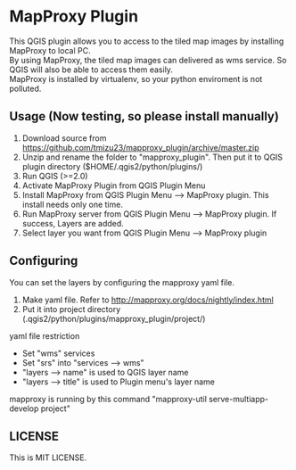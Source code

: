 MapProxy Plugin
======================
This QGIS plugin allows you to access to the tiled map images by installing MapProxy to local PC.   
By using MapProxy, the tiled map images can delivered as wms service. So QGIS will also be able to access them easily.   
MapProxy is installed by virtualenv, so your python enviroment is not polluted.  


Usage (Now testing, so please install manually)
------
1. Download source from https://github.com/tmizu23/mapproxy_plugin/archive/master.zip
2. Unzip and rename the folder to "mapproxy_plugin". Then put it to QGIS plugin directory ($HOME/.qgis2/python/plugins/) 
3. Run QGIS (>=2.0)
4. Activate MapProxy Plugin from QGIS Plugin Menu
5. Install MapProxy from QGIS Plugin Menu --> MapProxy plugin. This install needs only one time.
6. Run MapProxy server from QGIS Plugin Menu --> MapProxy plugin. If success, Layers are added.
7. Select layer you want from QGIS Plugin Menu --> MapProxy plugin


Configuring
------
You can set the layers by configuring the mapproxy yaml file. 

1. Make yaml file. Refer to http://mapproxy.org/docs/nightly/index.html
2. Put it into project directory (.qgis2/python/plugins/mapproxy_plugin/project/) 

yaml file restriction  
- Set "wms" services
- Set "srs" into "services --> wms"
- "layers --> name" is used to QGIS layer name
- "layers --> title" is used to Plugin menu's layer name

mapproxy is running by this command "mapproxy-util serve-multiapp-develop project"


LICENSE
----------
This is MIT LICENSE.
